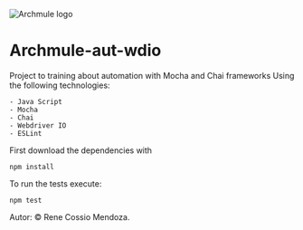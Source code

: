 ![Archmule logo](https://d3pptwzndloar0.cloudfront.net/wp-content/uploads/thumbs_dir/archmule-logo-1vd8nx0upu068iirlqv7ahyrm0wbutqwcbpbw569w0d8.png)
# Archmule-aut-wdio
Project to training about automation with Mocha and Chai frameworks
Using the following technologies:
```
- Java Script
- Mocha
- Chai
- Webdriver IO
- ESLint
```
First download the dependencies with
```
npm install
```
To run the tests execute:
```
npm test
```
Autor:
© Rene Cossio Mendoza.